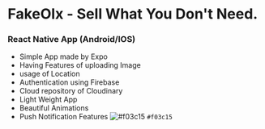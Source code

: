 # FakeOlx - Sell What You Don't Need. 
### React Native App (Android/IOS)

* Simple App made by Expo
* Having Features of uploading Image
* usage of Location
* Authentication using Firebase
* Cloud repository of Cloudinary
* Light Weight App
* Beautiful Animations
* Push Notification Features
![#f03c15](https://via.placeholder.com/15/f03c15/000000?text=+) `#f03c15`
